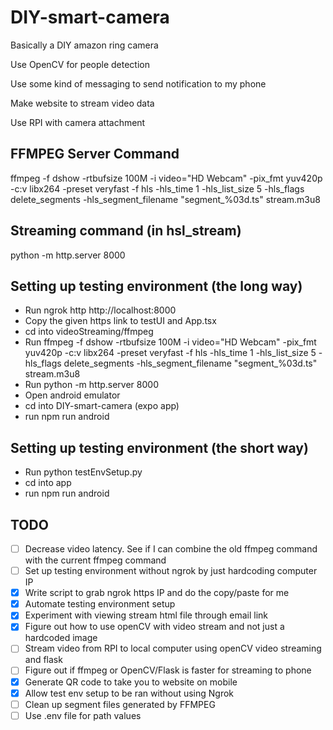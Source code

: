 # DIY-smart-camera
Basically a DIY amazon ring camera

Use OpenCV for people detection

Use some kind of messaging to send notification to my phone

Make website to stream video data

Use RPI with camera attachment



## FFMPEG Server Command
ffmpeg -f dshow -rtbufsize 100M -i video="HD Webcam" -pix_fmt yuv420p -c:v libx264 -preset veryfast -f hls -hls_time 1 -hls_list_size 5 -hls_flags delete_segments -hls_segment_filename "segment_%03d.ts" stream.m3u8

## Streaming command (in hsl_stream)
python -m http.server 8000

## Setting up testing environment (the long way)
   * Run ngrok http http://localhost:8000
   * Copy the given https link to testUI and App.tsx
   * cd into videoStreaming/ffmpeg
   * Run ffmpeg -f dshow -rtbufsize 100M -i video="HD Webcam" -pix_fmt yuv420p -c:v libx264 -preset veryfast -f hls -hls_time 1 -hls_list_size 5 -hls_flags delete_segments -hls_segment_filename "segment_%03d.ts" stream.m3u8
   * Run python -m http.server 8000
   * Open android emulator
   * cd into DIY-smart-camera (expo app)
   * run npm run android

## Setting up testing environment (the short way)
   * Run python testEnvSetup.py
   * cd into app
   * run npm run android

## TODO
- [ ] Decrease video latency. See if I can combine the old ffmpeg command with the current ffmpeg command
- [ ] Set up testing environment without ngrok by just hardcoding computer IP
- [X] Write script to grab ngrok https IP and do the copy/paste for me
- [X] Automate testing environment setup
- [X] Experiment with viewing stream html file through email link
- [X] Figure out how to use openCV with video stream and not just a hardcoded image
- [ ] Stream video from RPI to local computer using openCV video streaming and flask
- [ ] Figure out if ffmpeg or OpenCV/Flask is faster for streaming to phone
- [X] Generate QR code to take you to website on mobile
- [X] Allow test env setup to be ran without using Ngrok
- [ ] Clean up segment files generated by FFMPEG
- [ ] Use .env file for path values
